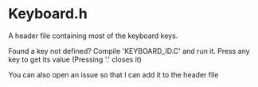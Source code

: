 Keyboard.h
==========

A header file containing most of the keyboard keys.

Found a key not defined?
Compile 'KEYBOARD_ID.C' and run it. Press any key to get its value
(Pressing '.' closes it)

You can also open an issue so that I can add it to the header file